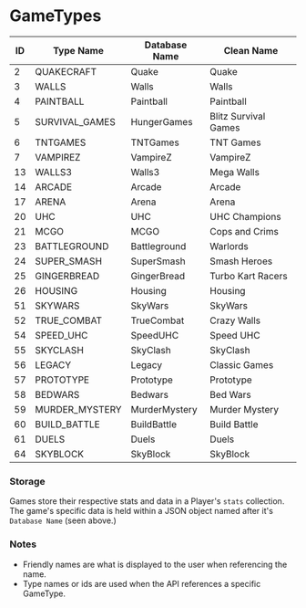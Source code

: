 # GameTypes
| ID | Type Name      | Database Name | Clean Name           |
|----|----------------|---------------|----------------------|
| 2  | QUAKECRAFT     | Quake         | Quake                |
| 3  | WALLS          | Walls         | Walls                |
| 4  | PAINTBALL      | Paintball     | Paintball            |
| 5  | SURVIVAL_GAMES | HungerGames   | Blitz Survival Games |
| 6  | TNTGAMES       | TNTGames      | TNT Games            |
| 7  | VAMPIREZ       | VampireZ      | VampireZ             |
| 13 | WALLS3         | Walls3        | Mega Walls           |
| 14 | ARCADE         | Arcade        | Arcade               |
| 17 | ARENA          | Arena         | Arena                |
| 20 | UHC            | UHC           | UHC Champions        |
| 21 | MCGO           | MCGO          | Cops and Crims       |
| 23 | BATTLEGROUND   | Battleground  | Warlords             |
| 24 | SUPER_SMASH    | SuperSmash    | Smash Heroes         |
| 25 | GINGERBREAD    | GingerBread   | Turbo Kart Racers    |
| 26 | HOUSING        | Housing       | Housing              |
| 51 | SKYWARS        | SkyWars       | SkyWars              |
| 52 | TRUE_COMBAT    | TrueCombat    | Crazy Walls          |
| 54 | SPEED_UHC      | SpeedUHC      | Speed UHC            |
| 55 | SKYCLASH       | SkyClash      | SkyClash             |
| 56 | LEGACY         | Legacy        | Classic Games        |
| 57 | PROTOTYPE      | Prototype     | Prototype            |
| 58 | BEDWARS        | Bedwars       | Bed Wars             |
| 59 | MURDER_MYSTERY | MurderMystery | Murder Mystery       |
| 60 | BUILD_BATTLE   | BuildBattle   | Build Battle         |
| 61 | DUELS          | Duels         | Duels                |
| 64 | SKYBLOCK       | SkyBlock      | SkyBlock             |

### Storage
Games store their respective stats and data in a Player's `stats` collection. The game's specific data is held within a JSON object named after it's `Database Name` (seen above.)

### Notes
* Friendly names are what is displayed to the user when referencing the name.
* Type names or ids are used when the API references a specific GameType.
